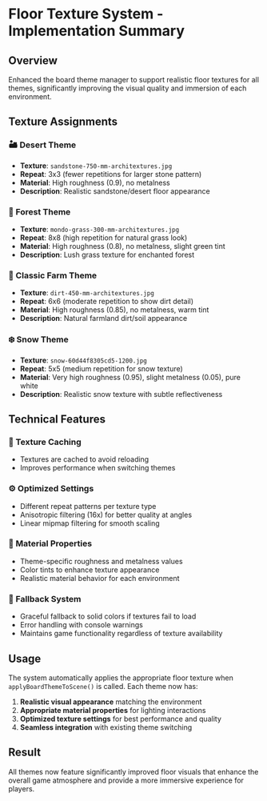 # Floor Texture System - Implementation Summary

## Overview
Enhanced the board theme manager to support realistic floor textures for all themes, significantly improving the visual quality and immersion of each environment.

## Texture Assignments

### 🏜️ Desert Theme
- **Texture**: `sandstone-750-mm-architextures.jpg`
- **Repeat**: 3x3 (fewer repetitions for larger stone pattern)
- **Material**: High roughness (0.9), no metalness
- **Description**: Realistic sandstone/desert floor appearance

### 🌱 Forest Theme  
- **Texture**: `mondo-grass-300-mm-architextures.jpg`
- **Repeat**: 8x8 (high repetition for natural grass look)
- **Material**: High roughness (0.8), no metalness, slight green tint
- **Description**: Lush grass texture for enchanted forest

### 🚜 Classic Farm Theme
- **Texture**: `dirt-450-mm-architextures.jpg` 
- **Repeat**: 6x6 (moderate repetition to show dirt detail)
- **Material**: High roughness (0.85), no metalness, warm tint
- **Description**: Natural farmland dirt/soil appearance

### ❄️ Snow Theme
- **Texture**: `snow-60d44f8305cd5-1200.jpg`
- **Repeat**: 5x5 (medium repetition for snow texture)
- **Material**: Very high roughness (0.95), slight metalness (0.05), pure white
- **Description**: Realistic snow texture with subtle reflectiveness

## Technical Features

### 🔄 Texture Caching
- Textures are cached to avoid reloading
- Improves performance when switching themes

### ⚙️ Optimized Settings
- Different repeat patterns per texture type
- Anisotropic filtering (16x) for better quality at angles
- Linear mipmap filtering for smooth scaling

### 🎨 Material Properties
- Theme-specific roughness and metalness values
- Color tints to enhance texture appearance
- Realistic material behavior for each environment

### 🔧 Fallback System
- Graceful fallback to solid colors if textures fail to load
- Error handling with console warnings
- Maintains game functionality regardless of texture availability

## Usage
The system automatically applies the appropriate floor texture when `applyBoardThemeToScene()` is called. Each theme now has:

1. **Realistic visual appearance** matching the environment
2. **Appropriate material properties** for lighting interactions  
3. **Optimized texture settings** for best performance and quality
4. **Seamless integration** with existing theme switching

## Result
All themes now feature significantly improved floor visuals that enhance the overall game atmosphere and provide a more immersive experience for players.
